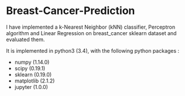 # Breast-Cancer-Prediction

I have implemented a k-Nearest Neighbor (kNN) classifier, Perceptron algorithm and Linear Regression on breast_cancer sklearn dataset and evaluated them.

It is implemented in python3 (3.4), with the following python packages :
-   numpy (1.14.0)
-   scipy (0.19.1)
-   sklearn (0.19.0)
-   matplotlib (2.1.2)
-   jupyter (1.0.0)

